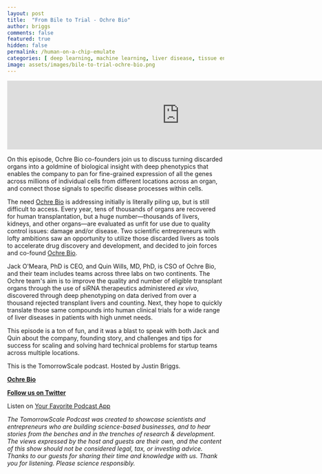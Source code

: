 ```yaml
---
layout: post
title:  "From Bile to Trial - Ochre Bio"
author: briggs
comments: false
featured: true
hidden: false
permalink: /human-on-a-chip-emulate
categories: [ deep learning, machine learning, liver disease, tissue engineering, drug discovery, drug development, drug discovery, startup ]
image: assets/images/bile-to-trial-ochre-bio.png
---
```


<iframe src="https://anchor.fm/tomorrowscale/embed/episodes/Human-on-a-Chip---Emulate-e17ceqf" height="160px" width="800px" frameborder="0" scrolling="no"></iframe>

On this episode, Ochre Bio co-founders join us to discuss turning discarded organs into a goldmine of biological insight with deep phenotypics that enables the company to pan for fine-grained expression of all the genes across millions of individual cells from different locations across an organ, and connect those signals to specific disease processes within cells.   

The need [Ochre Bio](https://www.ochre-bio.com/) is addressing initially is literally piling up, but is still difficult to access. Every year, tens of thousands of organs are recovered for human transplantation, but a huge number—thousands of livers, kidneys, and other organs—are evaluated as unfit for use due to quality control issues: damage and/or disease. Two scientific entrepreneurs with lofty ambitions saw an opportunity to utilize those discarded livers as tools to accelerate drug discovery and development, and decided to join forces and co-found [Ochre Bio](https://www.ochre-bio.com/).  

Jack O'Meara, PhD is CEO, and Quin Wills, MD, PhD, is CSO of Ochre Bio, and their team includes teams across three labs on two continents. The Ochre team's aim is to improve the quality and number of eligible transplant organs through the use of siRNA therapeutics administered *ex vivo*, discovered through deep phenotyping on data derived from over a thousand rejected transplant livers and counting. Next, they hope to quickly translate those same compounds into human clinical trials for a wide range of liver diseases in patients with high unmet needs.

This episode is a ton of fun, and it was a blast to speak with both Jack and Quin about the company, founding story, and challenges and tips for success for scaling and solving hard technical problems for startup teams across multiple locations.

This is the TomorrowScale podcast. Hosted by Justin Briggs.

**[Ochre Bio](https://www.ochre-bio.com/)**

**<a href="http://twitter.com/tomorrowscale" target="_blank" rel="noopener ugc noreferrer">Follow us on Twitter</a>**

Listen on [Your Favorite Podcast App](https://anchor.fm/tomorrowscale/)

*The TomorrowScale Podcast was created to showcase scientists and entrepreneurs who are building science-based businesses, and to hear stories from the benches and in the trenches of research & development. The views expressed by the host and guests are their own, and the content of this show should not be considered legal, tax, or investing advice. Thanks to our guests for sharing their time and knowledge with us. Thank you for listening. Please science responsibly.*